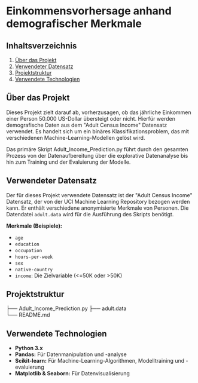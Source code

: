 # Einkommensvorhersage anhand demografischer Merkmale

## Inhaltsverzeichnis
1. [Über das Projekt](#über-das-projekt)
2. [Verwendeter Datensatz](#verwendeter-datensatz)
3. [Projektstruktur](#projektstruktur)
4. [Verwendete Technologien](#verwendete-technologien)

## Über das Projekt

Dieses Projekt zielt darauf ab, vorherzusagen, ob das jährliche Einkommen einer Person 50.000 US-Dollar übersteigt oder nicht. Hierfür werden demografische Daten aus dem "Adult Census Income" Datensatz verwendet. Es handelt sich um ein binäres Klassifikationsproblem, das mit verschiedenen Machine-Learning-Modellen gelöst wird.

Das primäre Skript Adult_Income_Prediction.py führt durch den gesamten Prozess von der Datenaufbereitung über die explorative Datenanalyse bis hin zum Training und der Evaluierung der Modelle.

## Verwendeter Datensatz

Der für dieses Projekt verwendete Datensatz ist der "Adult Census Income" Datensatz, der von der UCI Machine Learning Repository bezogen werden kann. Er enthält verschiedene anonymisierte Merkmale von Personen.
Die Datendatei `adult.data` wird für die Ausführung des Skripts benötigt.

**Merkmale (Beispiele):**
* `age`
* `education`
* `occupation`
* `hours-per-week`
* `sex`
* `native-country`
* `income`: Die Zielvariable (<=50K oder >50K)

## Projektstruktur
├── Adult_Income_Prediction.py
├── adult.data             
└── README.md             

## Verwendete Technologien

* **Python 3.x**
* **Pandas:** Für Datenmanipulation und -analyse
* **Scikit-learn:** Für Machine-Learning-Algorithmen, Modelltraining und -evaluierung
* **Matplotlib & Seaborn:** Für Datenvisualisierung

